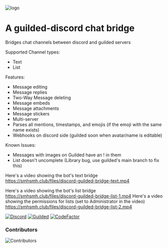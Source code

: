 ![logo](https://user-images.githubusercontent.com/42164502/168778146-3c8efa1c-c3f1-4576-b4b1-d51edd9abe1c.png)

# A guilded-discord chat bridge

Bridges chat channels between discord and guilded servers

Supported Channel types:
- Text
- List

Features:
- Message editing
- Message replies
- Two-Way Message deleting
- Message embeds
- Message attachments
- Message stickers
- Multi-server
- Parses all mentions, timestamps, and emojis (if the emoji with the same name exists)
- Webhooks on discord side (guilded soon when avatar/name is editable)

Known Issues:
- Messages with images on Guilded have an ! in them
- List doesn't uncomplete (Library bug, use guilded's main branch to fix this)

Here's a video showing the bot's text bridge
https://smhsmh.club/files/discord-guilded-bridge-text.mp4

Here's a video showing the bot's list bridge
https://smhsmh.club/files/discord-guilded-bridge-list-1.mp4
Here's a video showing the permissions for lists (set to Administrator in the video)
https://smhsmh.club/files/discord-guilded-bridge-list-2.mp4

[![Discord](https://discord.com/api/guilds/811354612547190794/widget.png)](https://discord.gg/Bsefgbaedz)
[![Guilded](https://guilded.nico.engineer/shields/vanity/cactie?style=flat)](https://guilded.gg/cactie)
[![CodeFactor](https://www.codefactor.io/repository/github/saboooor/guilded-discord-bridge/badge)](https://www.codefactor.io/repository/github/saboooor/guilded-discord-bridge)

### Contributors
![Contributors](https://contrib.rocks/image?repo=saboooor/guilded-discord-bridge)
